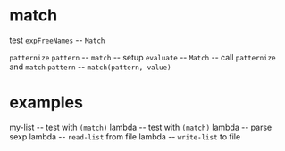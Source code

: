 # match

test `expFreeNames` -- `Match`

`patternize`
`pattern` -- `match` -- setup
`evaluate` -- `Match` -- call `patternize` and `match`
`pattern` -- `match(pattern, value)`

# examples

my-list -- test with `(match)`
lambda -- test with `(match)`
lambda -- parse sexp
lambda -- `read-list` from file
lambda -- `write-list` to file
